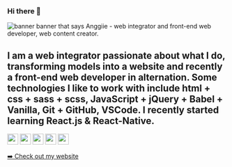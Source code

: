 ### Hi there 👋

<!--
**anggiie/anggiie** is a ✨ _special_ ✨ repository because its `README.md` (this file) appears on your GitHub profile.

Here are some ideas to get you started:

- 🔭 I’m currently working on ...
- 🌱 I’m currently learning ...
- 👯 I’m looking to collaborate on ...
- 🤔 I’m looking for help with ...
- 💬 Ask me about ...
- 📫 How to reach me: ...
- 😄 Pronouns: ...
- ⚡ Fun fact: ...
-->
<img src="https://github.com/anggiie/anggiie/blob/main/img/Sans%20titre.png" alt="banner banner that says Anggiie - web integrator and front-end web developer, web content creator.">

<h2>I am a web integrator passionate about what I do, transforming models into a website and recently a front-end web developer in alternation. Some technologies I like to work with include html + css + sass + scss, JavaScript + jQuery + Babel + Vanilla, Git + GitHub, VSCode. I recently started learning React.js & React-Native.</h2>

<p>
 <a href="#"><img src="https://img.shields.io/badge/twitter-%231DA1F2.svg?&style=for-the-badge&logo=twitter&logoColor=white" height=25></a> 
 <a href="#"><img src="https://img.shields.io/badge/linkedin-%230077B5.svg?&style=for-the-badge&logo=linkedin&logoColor=white" height=25></a> 
 <a href="#"><img src="https://img.shields.io/badge/instagram-%23E4405F.svg?&style=for-the-badge&logo=instagram&logoColor=white" height=25></a> 
 <a href="#"><img src="https://img.shields.io/badge/medium-%2312100E.svg?&style=for-the-badge&logo=medium&logoColor=white" height=25></a> 
 <a href="#"><img src="https://img.shields.io/badge/DEV.TO-%230A0A0A.svg?&style=for-the-badge&logo=dev-dot-to&logoColor=white" height=25></a></p>
<p><a href="#">➡️ Check out my website</a></p>
